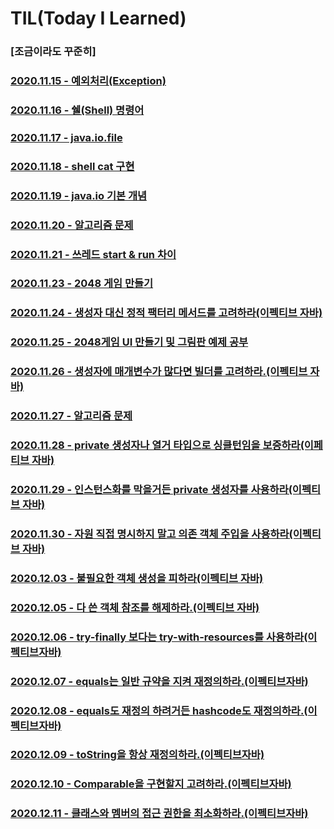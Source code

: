 # TIL(Today I Learned)
### [조금이라도 꾸준히]
### [2020.11.15 - 예외처리(Exception)](https://www.notion.so/exception-handling-df5947e768364115ac355ded38c9b90e)
### [2020.11.16 - 쉘(Shell) 명령어](https://github.com/pbg0205/codesquad-cocoa-java/tree/master/mission05#day11%EB%AF%B8%EC%85%98-5-%EC%85%B8-%EB%A7%8C%EB%93%A4%EA%B8%B0)
### [2020.11.17 - java.io.file](https://www.notion.so/2020-11-17-e301dcfbe742417b958e4d88852482d5)
### [2020.11.18 - shell cat 구현](https://github.com/pbg0205/codesquad-cocoa-java/tree/master/mission06#2-%EA%B5%AC%ED%98%84-%EB%A1%9C%EC%A7%81)
### [2020.11.19 - java.io 기본 개념](https://www.notion.so/Java-IO-fe45e4dfd1904674959c428e3d45bcc9)
### [2020.11.20 - 알고리즘 문제](https://github.com/pbg0205/codesquad-cocoa-java/blob/master/mission06/README.md#day15-algorithm-day)
### [2020.11.21 - 쓰레드 start & run 차이](https://www.notion.so/Thread-start-run-8bfda41708b84f849048d8b21d5a1294)
### [2020.11.23 - 2048 게임 만들기](https://github.com/pbg0205/codesquad-cocoa-java/tree/master/mission07#day16%EB%AF%B8%EC%85%98-7-2048%EA%B2%8C%EC%9E%84)
### [2020.11.24 - 생성자 대신 정적 팩터리 메서드를 고려하라(이펙티브 자바)](https://www.notion.so/1-639a79d581734c5fb7f14e02486516a8)
### [2020.11.25 - 2048게임 UI 만들기 및 그림판 예제 공부](https://github.com/pbg0205/codesquad-cocoa-java/tree/master/mission07#day18%EB%AF%B8%EC%85%98-8-2048-ui-%EA%B5%AC%ED%98%84%ED%95%98%EA%B8%B0--%EA%B7%B8%EB%A6%BC%ED%8C%90-%EC%84%A0%EA%B7%B8%EB%A6%AC%EA%B8%B0)
### [2020.11.26 - 생성자에 매개변수가 많다면 빌더를 고려하라.(이펙티브 자바)](https://www.notion.so/2-7f9a1f88079d45c590da74b5377b6844)
### [2020.11.27 - 알고리즘 문제](https://github.com/pbg0205/codesquad-cocoa-java/tree/master/mission07#day20-%EC%95%8C%EA%B3%A0%EB%A6%AC%EC%A6%98-%EB%8D%B0%EC%9D%B4)
### [2020.11.28 - private 생성자나 열거 타입으로 싱클턴임을 보증하라(이페티브 자바)](https://www.notion.so/3-private-1d0ffa2fc8cd4b68b48bd55809a1f06c)
### [2020.11.29 - 인스턴스화를 막을거든 private 생성자를 사용하라(이펙티브 자바)](https://www.notion.so/4-private-83f98e0543aa426b80789aadaa2ea2b2)
### [2020.11.30 - 자원 직접 명시하지 말고 의존 객체 주입을 사용하라(이펙티브 자바)](https://www.notion.so/5-af40363421ac47719eff06e58d2dbb16) 
### [2020.12.03 - 불필요한 객체 생성을 피하라(이펙티브 자바)](https://www.notion.so/6-a8ed673f948b44aaa904388dda5f4993)
### [2020.12.05 - 다 쓴 객체 참조를 해제하라.(이펙티브 자바)](https://www.notion.so/7-4f12d73c89ca46b0a92dbca1dd32e3b3)
### [2020.12.06 - try-finally 보다는 try-with-resources를 사용하라(이펙티브자바)](https://www.notion.so/9-try-finally-try-with-resources-21bc390f96c0460292ab35157dadab7c)
### [2020.12.07 - equals는 일반 규약을 지켜 재정의하라.(이펙티브자바)](https://www.notion.so/10-equals-91d4c3789d8c46f7919c33facc91f3e0)
### [2020.12.08 - equals도 재정의 하려거든 hashcode도 재정의하라.(이펙티브자바)](https://www.notion.so/11-equals-hashcode-f643228331a04db88ecfb9f65b33f81e)
### [2020.12.09 - toString을 항상 재정의하라.(이펙티브자바)](https://www.notion.so/12-toString-6b9d23b1a4824b50948b55ef9b97cbfe)
### [2020.12.10 - Comparable을 구현할지 고려하라.(이펙티브자바)](https://www.notion.so/14-Comparable-e58381fd79ae4cf78381f2395b7d122e)
### [2020.12.11 - 클래스와 멤버의 접근 권한을 최소화하라.(이펙티브자바)](https://www.notion.so/15-cb4a454f81c84b5ca03729b99b0e8d49)